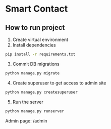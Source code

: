 # Smart Contact

## How to run project

1. Create virtual environment 
2. Install dependencies
```bash
pip install -r requirements.txt
```
3. Commit DB migrations
```bash
python manage.py migrate
```
4. Create superuser to get access to admin site
```bash
python manage.py createsuperuser
```
5. Run the server
```bash
python manage.py runserver
```
Admin page: /admin